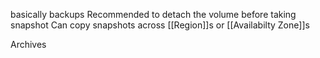 basically backups
Recommended to detach the volume before taking snapshot
Can copy snapshots across [[Region]]s or [[Availabilty Zone]]s

Archives


